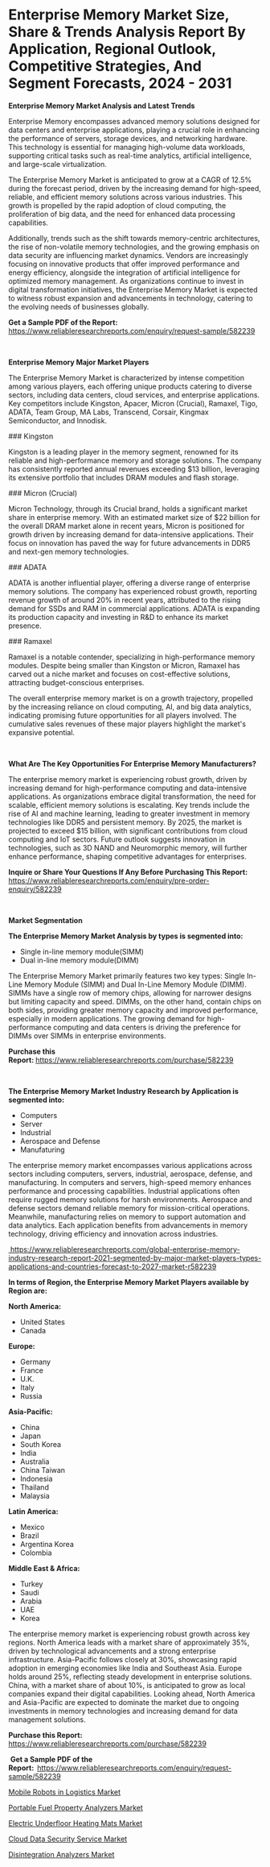 <p><h1>Enterprise Memory Market Size, Share & Trends Analysis Report By Application, Regional Outlook, Competitive Strategies, And Segment Forecasts, 2024 - 2031</h1></p><p><strong>Enterprise Memory Market Analysis and Latest Trends</strong></p>
<p><p>Enterprise Memory encompasses advanced memory solutions designed for data centers and enterprise applications, playing a crucial role in enhancing the performance of servers, storage devices, and networking hardware. This technology is essential for managing high-volume data workloads, supporting critical tasks such as real-time analytics, artificial intelligence, and large-scale virtualization.</p><p>The Enterprise Memory Market is anticipated to grow at a CAGR of 12.5% during the forecast period, driven by the increasing demand for high-speed, reliable, and efficient memory solutions across various industries. This growth is propelled by the rapid adoption of cloud computing, the proliferation of big data, and the need for enhanced data processing capabilities. </p><p>Additionally, trends such as the shift towards memory-centric architectures, the rise of non-volatile memory technologies, and the growing emphasis on data security are influencing market dynamics. Vendors are increasingly focusing on innovative products that offer improved performance and energy efficiency, alongside the integration of artificial intelligence for optimized memory management. As organizations continue to invest in digital transformation initiatives, the Enterprise Memory Market is expected to witness robust expansion and advancements in technology, catering to the evolving needs of businesses globally.</p></p>
<p><strong>Get a Sample PDF of the Report:&nbsp;</strong> <a href="https://www.reliableresearchreports.com/enquiry/request-sample/582239?utm_campaign=117&utm_medium=2&utm_source=Github&utm_content=ia&utm_term=08122024&utm_id=enterprise-memory">https://www.reliableresearchreports.com/enquiry/request-sample/582239</a></p>
<p>&nbsp;</p>
<p><strong>Enterprise Memory Major Market Players</strong></p>
<p><p>The Enterprise Memory Market is characterized by intense competition among various players, each offering unique products catering to diverse sectors, including data centers, cloud services, and enterprise applications. Key competitors include Kingston, Apacer, Micron (Crucial), Ramaxel, Tigo, ADATA, Team Group, MA Labs, Transcend, Corsair, Kingmax Semiconductor, and Innodisk.</p><p>### Kingston</p><p>Kingston is a leading player in the memory segment, renowned for its reliable and high-performance memory and storage solutions. The company has consistently reported annual revenues exceeding $13 billion, leveraging its extensive portfolio that includes DRAM modules and flash storage.</p><p>### Micron (Crucial)</p><p>Micron Technology, through its Crucial brand, holds a significant market share in enterprise memory. With an estimated market size of $22 billion for the overall DRAM market alone in recent years, Micron is positioned for growth driven by increasing demand for data-intensive applications. Their focus on innovation has paved the way for future advancements in DDR5 and next-gen memory technologies.</p><p>### ADATA</p><p>ADATA is another influential player, offering a diverse range of enterprise memory solutions. The company has experienced robust growth, reporting revenue growth of around 20% in recent years, attributed to the rising demand for SSDs and RAM in commercial applications. ADATA is expanding its production capacity and investing in R&D to enhance its market presence.</p><p>### Ramaxel</p><p>Ramaxel is a notable contender, specializing in high-performance memory modules. Despite being smaller than Kingston or Micron, Ramaxel has carved out a niche market and focuses on cost-effective solutions, attracting budget-conscious enterprises.</p><p>The overall enterprise memory market is on a growth trajectory, propelled by the increasing reliance on cloud computing, AI, and big data analytics, indicating promising future opportunities for all players involved. The cumulative sales revenues of these major players highlight the market's expansive potential.</p></p>
<p>&nbsp;</p>
<p><strong>What Are The Key Opportunities For Enterprise Memory Manufacturers?</strong></p>
<p><p>The enterprise memory market is experiencing robust growth, driven by increasing demand for high-performance computing and data-intensive applications. As organizations embrace digital transformation, the need for scalable, efficient memory solutions is escalating. Key trends include the rise of AI and machine learning, leading to greater investment in memory technologies like DDR5 and persistent memory. By 2025, the market is projected to exceed $15 billion, with significant contributions from cloud computing and IoT sectors. Future outlook suggests innovation in technologies, such as 3D NAND and Neuromorphic memory, will further enhance performance, shaping competitive advantages for enterprises.</p></p>
<p><strong>Inquire or Share Your Questions If Any Before Purchasing This Report:</strong> <a href="https://www.reliableresearchreports.com/enquiry/pre-order-enquiry/582239?utm_campaign=117&utm_medium=2&utm_source=Github&utm_content=ia&utm_term=08122024&utm_id=enterprise-memory">https://www.reliableresearchreports.com/enquiry/pre-order-enquiry/582239</a></p>
<p>&nbsp;</p>
<p><strong>Market Segmentation</strong></p>
<p><strong>The Enterprise Memory Market Analysis by types is segmented into:</strong></p>
<p><ul><li>Single in-line memory module(SIMM)</li><li>Dual in-line memory module(DIMM)</li></ul></p>
<p><p>The Enterprise Memory Market primarily features two key types: Single In-Line Memory Module (SIMM) and Dual In-Line Memory Module (DIMM). SIMMs have a single row of memory chips, allowing for narrower designs but limiting capacity and speed. DIMMs, on the other hand, contain chips on both sides, providing greater memory capacity and improved performance, especially in modern applications. The growing demand for high-performance computing and data centers is driving the preference for DIMMs over SIMMs in enterprise environments.</p></p>
<p><strong>Purchase this Report:&nbsp;</strong><a href="https://www.reliableresearchreports.com/purchase/582239?utm_campaign=117&utm_medium=2&utm_source=Github&utm_content=ia&utm_term=08122024&utm_id=enterprise-memory">https://www.reliableresearchreports.com/purchase/582239</a></p>
<p>&nbsp;</p>
<p><strong>The Enterprise Memory Market Industry Research by Application is segmented into:</strong></p>
<p><ul><li>Computers</li><li>Server</li><li>Industrial</li><li>Aerospace and Defense</li><li>Manufaturing</li></ul></p>
<p><p>The enterprise memory market encompasses various applications across sectors including computers, servers, industrial, aerospace, defense, and manufacturing. In computers and servers, high-speed memory enhances performance and processing capabilities. Industrial applications often require rugged memory solutions for harsh environments. Aerospace and defense sectors demand reliable memory for mission-critical operations. Meanwhile, manufacturing relies on memory to support automation and data analytics. Each application benefits from advancements in memory technology, driving efficiency and innovation across industries.</p></p>
<p><a href="https://www.reliableresearchreports.com/global-enterprise-memory-industry-research-report-2021-segmented-by-major-market-players-types-applications-and-countries-forecast-to-2027-market-r582239?utm_campaign=117&utm_medium=2&utm_source=Github&utm_content=ia&utm_term=08122024&utm_id=enterprise-memory">&nbsp;https://www.reliableresearchreports.com/global-enterprise-memory-industry-research-report-2021-segmented-by-major-market-players-types-applications-and-countries-forecast-to-2027-market-r582239</a></p>
<p><strong>In terms of Region, the Enterprise Memory Market Players available by Region are:</strong></p>
<p>
    <p> <strong> North America: </strong>
        <ul>
            <li>United States</li>
            <li>Canada</li>
        </ul>
        </p> 
    <p> <strong> Europe: </strong>
        <ul>
            <li>Germany</li>
            <li>France</li>
            <li>U.K.</li>
            <li>Italy</li>
            <li>Russia</li>
        </ul>
        </p> 
    <p> <strong> Asia-Pacific: </strong>
        <ul>
            <li>China</li>
            <li>Japan</li>
            <li>South Korea</li>
            <li>India</li>
            <li>Australia</li>
            <li>China Taiwan</li>
            <li>Indonesia</li>
            <li>Thailand</li>
            <li>Malaysia</li>
        </ul>
        </p> 
    <p> <strong> Latin America: </strong>
        <ul>
            <li>Mexico</li>
            <li>Brazil</li>
            <li>Argentina Korea</li>
            <li>Colombia</li>
        </ul>
        </p> 
    <p> <strong> Middle East & Africa: </strong>
        <ul>
            <li>Turkey</li>
            <li>Saudi</li>
            <li>Arabia</li>
            <li>UAE</li>
            <li>Korea</li>
        </ul>
    </p>
    </p>
<p><p>The enterprise memory market is experiencing robust growth across key regions. North America leads with a market share of approximately 35%, driven by technological advancements and a strong enterprise infrastructure. Asia-Pacific follows closely at 30%, showcasing rapid adoption in emerging economies like India and Southeast Asia. Europe holds around 25%, reflecting steady development in enterprise solutions. China, with a market share of about 10%, is anticipated to grow as local companies expand their digital capabilities. Looking ahead, North America and Asia-Pacific are expected to dominate the market due to ongoing investments in memory technologies and increasing demand for data management solutions.</p></p>
<p><strong>Purchase this Report: </strong><a href="https://www.reliableresearchreports.com/purchase/582239?utm_campaign=117&utm_medium=2&utm_source=Github&utm_content=ia&utm_term=08122024&utm_id=enterprise-memory">https://www.reliableresearchreports.com/purchase/582239</a></p>
<p>&nbsp;<strong>Get a Sample PDF of the Report:&nbsp;&nbsp;</strong><a href="https://www.reliableresearchreports.com/enquiry/request-sample/582239?utm_campaign=117&utm_medium=2&utm_source=Github&utm_content=ia&utm_term=08122024&utm_id=enterprise-memory">https://www.reliableresearchreports.com/enquiry/request-sample/582239</a></p>
<p><strong></strong></p>
<p><p><a href="https://www.linkedin.com/pulse/cumulative-effect-latest-trendss-disrupted-mobile-robots-logistics-tuggc?utm_campaign=117&utm_medium=2&utm_source=Github&utm_content=ia&utm_term=08122024&utm_id=enterprise-memory">Mobile Robots in Logistics Market</a></p><p><a href="https://www.linkedin.com/pulse/portable-fuel-property-analyzers-market-research-report-f31jc?utm_campaign=117&utm_medium=2&utm_source=Github&utm_content=ia&utm_term=08122024&utm_id=enterprise-memory">Portable Fuel Property Analyzers Market</a></p><p><a href="https://github.com/HobertDavis43/Market-Research-Report-List-1/blob/main/electric-underfloor-heating-mats-market.md?utm_campaign=117&utm_medium=2&utm_source=Github&utm_content=ia&utm_term=08122024&utm_id=enterprise-memory">Electric Underfloor Heating Mats Market</a></p><p><a href="https://github.com/AshikRahman991/Market-Research-Report-List-1/blob/main/cloud-data-security-service-market.md?utm_campaign=117&utm_medium=2&utm_source=Github&utm_content=ia&utm_term=08122024&utm_id=enterprise-memory">Cloud Data Security Service Market</a></p><p><a href="https://www.linkedin.com/pulse/opportunities-challenges-disintegration-analyzers-market-strategic-hhutc?utm_campaign=117&utm_medium=2&utm_source=Github&utm_content=ia&utm_term=08122024&utm_id=enterprise-memory">Disintegration Analyzers Market</a></p></p>